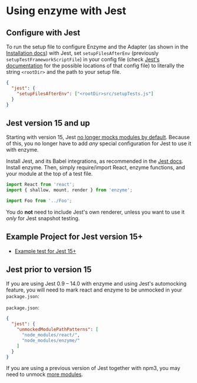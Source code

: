 # Using enzyme with Jest

## Configure with Jest

To run the setup file to configure Enzyme and the Adapter (as shown in the [Installation docs](https://enzymejs.github.io/enzyme/docs/installation/)) with Jest, set `setupFilesAfterEnv` (previously `setupTestFrameworkScriptFile`) in your config file (check [Jest's documentation](http://jestjs.io/docs/en/configuration) for the possible locations of that config file) to literally the string `<rootDir>` and the path to your setup file.

```json
{
  "jest": {
    "setupFilesAfterEnv": ["<rootDir>src/setupTests.js"]
  }
}
```

## Jest version 15 and up

Starting with version 15, Jest [no longer mocks modules by default](https://facebook.github.io/jest/blog/2016/09/01/jest-15.html). Because of this, you no longer have to add _any_ special configuration for Jest to use it with enzyme.

Install Jest, and its Babel integrations, as recommended in the [Jest docs](https://facebook.github.io/jest/docs/en/getting-started.html). Install enzyme. Then, simply require/import React, enzyme functions, and your module at the top of a test file.

```js
import React from 'react';
import { shallow, mount, render } from 'enzyme';

import Foo from '../Foo';
```

You do **not** need to include Jest's own renderer, unless you want to use it _only_ for Jest snapshot testing.

## Example Project for Jest version 15+

- [Example test for Jest 15+](https://github.com/vjwilson/enzyme-example-jest)

## Jest prior to version 15

If you are using Jest 0.9 – 14.0 with enzyme and using Jest's automocking feature, you will need to mark react and enzyme to be unmocked in your `package.json`:

`package.json`:
```json
{
  "jest": {
    "unmockedModulePathPatterns": [
      "node_modules/react/",
      "node_modules/enzyme/"
    ]
  }
}
```

If you are using a previous version of Jest together with npm3, you may need to unmock [more modules](https://github.com/enzymejs/enzyme/blob/78febd90fe2fb184771b8b0356b0fcffbdad386e/docs/guides/jest.md).
